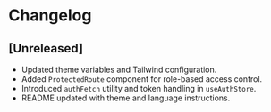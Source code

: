 # Changelog

## [Unreleased]
- Updated theme variables and Tailwind configuration.
- Added `ProtectedRoute` component for role-based access control.
- Introduced `authFetch` utility and token handling in `useAuthStore`.
- README updated with theme and language instructions.

